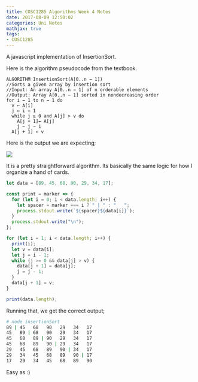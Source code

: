 ```yaml
---
title: COSC1285 Algorithms Week 4 Notes
date: 2017-08-09 12:50:02
categories: Uni Notes
mathjax: true
tags:
- COSC1285
---
```


A javascript implementation of InsertionSort.

<!--more-->

Here is the algorithm pseudocode from the textbook.

```
ALGORITHM InsertionSort(A[0..n − 1])
//Sorts a given array by insertion sort
//Input: An array A[0..n − 1] of n orderable elements
//Output: Array A[0..n − 1] sorted in nondecreasing order
for i ← 1 to n − 1 do
  v ← A[i]
  j ← i − 1
  while j ≥ 0 and A[j] > v do
    A[j + 1]← A[j]
    j ← j − 1
  A[j + 1] ← v
```

Here is the output we are expecting;

![](/images/cosc1285/table3.jpg)

It is a pretty straightforward algorithm. Its basically the same logic for how I organize a hand of cards.

```javascript
let data = [89, 45, 68, 90, 29, 34, 17];

const print = marker => {
  for (let i = 0; i < data.length; i++) {
    let spacer = marker === i ? " | " : "   ";
    process.stdout.write(`${spacer}${data[i]}`);
  }
  process.stdout.write("\n");
};

for (let i = 1; i < data.length; i++) {
  print(i);
  let v = data[i];
  let j = i - 1;
  while (j >= 0 && data[j] > v) {
    data[j + 1] = data[j];
    j = j - 1;
  }
  data[j + 1] = v;
}

print(data.length);
```

Running that, we get the correct output;
```bash
# node insertionSort
89 | 45   68   90   29   34   17
45   89 | 68   90   29   34   17
45   68   89 | 90   29   34   17
45   68   89   90 | 29   34   17
29   45   68   89   90 | 34   17
29   34   45   68   89   90 | 17
17   29   34   45   68   89   90
```

Easy as :)
